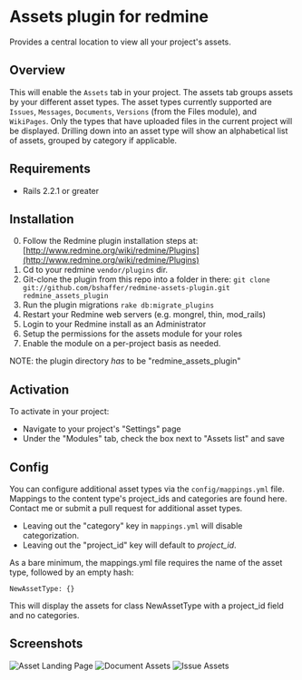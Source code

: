 Assets plugin for redmine
=========================

Provides a central location to view all your project's assets.

Overview
--------

This will enable the `Assets` tab in your project.  The assets tab groups assets by your different asset types.
The asset types currently supported are `Issues`, `Messages`, `Documents`, `Versions` (from the Files module), and `WikiPages`.
Only the types that have uploaded files in the current project will be displayed.  Drilling down into an asset type 
will show an alphabetical list of assets, grouped by category if applicable.

Requirements
------------

* Rails 2.2.1 or greater

Installation 
------------

0. Follow the Redmine plugin installation steps at: [http://www.redmine.org/wiki/redmine/Plugins](http://www.redmine.org/wiki/redmine/Plugins)
1. Cd to your redmine `vendor/plugins` dir.
2. Git-clone the plugin from this repo into a folder in there: `git clone git://github.com/bshaffer/redmine-assets-plugin.git redmine_assets_plugin`
3. Run the plugin migrations `rake db:migrate_plugins`
4. Restart your Redmine web servers (e.g. mongrel, thin, mod_rails)
5. Login to your Redmine install as an Administrator
6. Setup the permissions for the assets module for your roles
7. Enable the module on a per-project basis as needed.

NOTE: the plugin directory *has* to be "redmine_assets_plugin"

Activation
----------

To activate in your project:

* Navigate to your project's "Settings" page
* Under the "Modules" tab, check the box next to "Assets list" and save

Config
------

You can configure additional asset types via the `config/mappings.yml` file.  Mappings to the 
content type's project_ids and categories are found here. Contact me or submit a pull request for additional asset types.  

* Leaving out the "category" key in `mappings.yml` will disable categorization.  
* Leaving out the "project_id" key will default to *project_id*.

As a bare minimum, the mappings.yml file requires the name of the asset type, followed by an empty hash:

    NewAssetType: {}
    
This will display the assets for class NewAssetType with a project_id field and no categories.

Screenshots
-----------

![Asset Landing Page](http://brentertainment.com/other/screenshots/redmine_assets_plugin_landing.png)
![Document Assets](http://brentertainment.com/other/screenshots/redmine_assets_plugin_documents.png)
![Issue Assets](http://brentertainment.com/other/screenshots/redmine_assets_plugin_issues.png)
